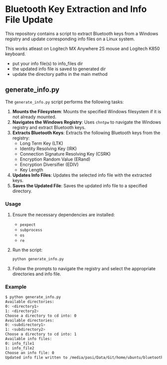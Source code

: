 # Bluetooth Key Extraction and Info File Update

This repository contains a script to extract Bluetooth keys from a Windows registry and update corresponding info files on a Linux system.

This works atleast on Logitech MX Anywhere 2S mouse and Logitech K850 keyboard.

- put your info file(s) to info_files dir
- the updated info file is saved to generated dir
- update the directory paths in the main method


## generate_info.py

The `generate_info.py` script performs the following tasks:

1. **Mounts the Filesystem**: Mounts the specified Windows filesystem if it is not already mounted.
2. **Navigates the Windows Registry**: Uses `chntpw` to navigate the Windows registry and extract Bluetooth keys.
3. **Extracts Bluetooth Keys**: Extracts the following Bluetooth keys from the registry:
    - Long Term Key (LTK)
    - Identity Resolving Key (IRK)
    - Connection Signature Resolving Key (CSRK)
    - Encryption Random Value (ERand)
    - Encryption Diversifier (EDIV)
    - Key Length
4. **Updates Info Files**: Updates the selected info file with the extracted keys.
5. **Saves the Updated File**: Saves the updated info file to a specified directory.

### Usage

1. Ensure the necessary dependencies are installed:
    - `pexpect`
    - `subprocess`
    - `os`
    - `re`

2. Run the script:
    ```bash
    python generate_info.py
    ```

3. Follow the prompts to navigate the registry and select the appropriate directories and info file.

### Example

```bash
$ python generate_info.py
Available directories:
0: <directory1>
1: <directory2>
Choose a directory to cd into: 0
Available directories:
0: <subdirectory1>
1: <subdirectory2>
Choose a directory to cd into: 1
Available info files:
0: info_file1
1: info_file2
Choose an info file: 0
Updated info file written to /media/pasi/Data/Git/home/ubuntu/bluetooth/generated/info_file1